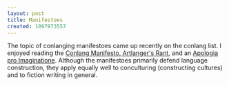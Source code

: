 ```yaml
---
layout: post
title: Manifestoes
created: 1097973557
---
```

 The topic of conlanging manifestoes came up recently on the conlang list.  I enjoyed reading the [Conlang Manifesto, Artlanger's Rant](http://students.washington.edu/jaspax/conlang.htm), and an [Apologia pro Imaginatione](http://www.valdyas.org/apologia.html). Although the manifestoes primarily defend language construction, they apply equally well to conculturing (constructing cultures) and to fiction writing in general.
